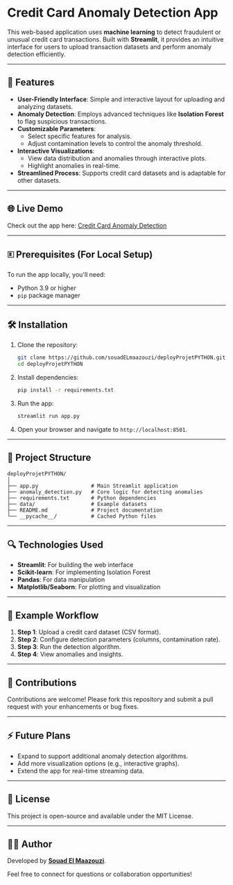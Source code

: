 # Credit Card Anomaly Detection App

This web-based application uses **machine learning** to detect fraudulent or unusual credit card transactions. Built with **Streamlit**, it provides an intuitive interface for users to upload transaction datasets and perform anomaly detection efficiently.

---

## 🚀 Features

- **User-Friendly Interface**: Simple and interactive layout for uploading and analyzing datasets.
- **Anomaly Detection**: Employs advanced techniques like **Isolation Forest** to flag suspicious transactions.
- **Customizable Parameters**:
  - Select specific features for analysis.
  - Adjust contamination levels to control the anomaly threshold.
- **Interactive Visualizations**:
  - View data distribution and anomalies through interactive plots.
  - Highlight anomalies in real-time.
- **Streamlined Process**: Supports credit card datasets and is adaptable for other datasets.

---

## 🌐 Live Demo

Check out the app here: [Credit Card Anomaly Detection](https://creditcardanomalydetection.streamlit.app/)

---

## 🗉 Prerequisites (For Local Setup)

To run the app locally, you'll need:

- Python 3.9 or higher
- `pip` package manager

---

## 🛠 Installation

1. Clone the repository:

   ```bash
   git clone https://github.com/souadELmaazouzi/deployProjetPYTHON.git
   cd deployProjetPYTHON
   ```

2. Install dependencies:

   ```bash
   pip install -r requirements.txt
   ```

3. Run the app:

   ```bash
   streamlit run app.py
   ```

4. Open your browser and navigate to `http://localhost:8501`.

---

## 🐂 Project Structure

```
deployProjetPYTHON/
│
├── app.py                 # Main Streamlit application
├── anomaly_detection.py   # Core logic for detecting anomalies
├── requirements.txt       # Python dependencies
├── data/                  # Example datasets
├── README.md              # Project documentation
└── __pycache__/           # Cached Python files
```

---



## 🔍 Technologies Used

- **Streamlit**: For building the web interface
- **Scikit-learn**: For implementing Isolation Forest
- **Pandas**: For data manipulation
- **Matplotlib/Seaborn**: For plotting and visualization

---

## 🧬 Example Workflow

1. **Step 1**: Upload a credit card dataset (CSV format).
2. **Step 2**: Configure detection parameters (columns, contamination rate).
3. **Step 3**: Run the detection algorithm.
4. **Step 4**: View anomalies and insights.

---

## 🤝 Contributions

Contributions are welcome! Please fork this repository and submit a pull request with your enhancements or bug fixes.

---

## ⚡️ Future Plans

- Expand to support additional anomaly detection algorithms.
- Add more visualization options (e.g., interactive graphs).
- Extend the app for real-time streaming data.

---

## 📄 License

This project is open-source and available under the MIT License.

---

## 👩‍💻 Author

Developed by **[Souad El Maazouzi](https://github.com/souadELmaazouzi)**.  

Feel free to connect for questions or collaboration opportunities!


